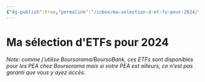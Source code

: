```yaml
---
{"dg-publish":true,"permalink":"/inbox/ma-selection-d-et-fs-pour-2024/","tags":["finance"],"updated":"2023-10-07T17:49:25.565+02:00"}
---
```


# Ma sélection d'ETFs pour 2024

*Note: comme j'utilise Boursorama/BoursoBank, ces ETFs sont disponibles pour les PEA chez Boursorama mais si votre PEA est ailleurs, ce n'est pas garanti que vous y ayez accès.*

